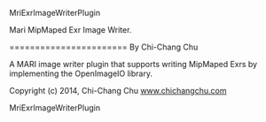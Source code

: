 MriExrImageWriterPlugin

Mari MipMaped Exr Image Writer.

=======================
By Chi-Chang Chu

A MARI image writer plugin that supports writing MipMaped Exrs by implementing the OpenImageIO library.

Copyright (c) 2014, Chi-Chang Chu
www.chichangchu.com

MriExrImageWriterPlugin

